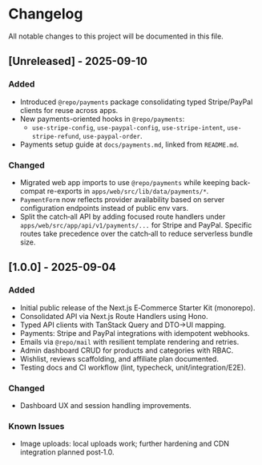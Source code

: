 # Changelog

All notable changes to this project will be documented in this file.

## [Unreleased] - 2025-09-10
### Added
- Introduced `@repo/payments` package consolidating typed Stripe/PayPal clients for reuse across apps.
- New payments-oriented hooks in `@repo/payments`:
  - `use-stripe-config`, `use-paypal-config`, `use-stripe-intent`, `use-stripe-refund`, `use-paypal-order`.
- Payments setup guide at `docs/payments.md`, linked from `README.md`.

### Changed
- Migrated web app imports to use `@repo/payments` while keeping back-compat re-exports in `apps/web/src/lib/data/payments/*`.
- `PaymentForm` now reflects provider availability based on server configuration endpoints instead of public env vars.
- Split the catch‑all API by adding focused route handlers under `apps/web/src/app/api/v1/payments/...` for Stripe and PayPal. Specific routes take precedence over the catch‑all to reduce serverless bundle size.

## [1.0.0] - 2025-09-04
### Added
- Initial public release of the Next.js E‑Commerce Starter Kit (monorepo).
- Consolidated API via Next.js Route Handlers using Hono.
- Typed API clients with TanStack Query and DTO→UI mapping.
- Payments: Stripe and PayPal integrations with idempotent webhooks.
- Emails via `@repo/mail` with resilient template rendering and retries.
- Admin dashboard CRUD for products and categories with RBAC.
- Wishlist, reviews scaffolding, and affiliate plan documented.
- Testing docs and CI workflow (lint, typecheck, unit/integration/E2E).

### Changed
- Dashboard UX and session handling improvements.

### Known Issues
- Image uploads: local uploads work; further hardening and CDN integration planned post‑1.0.
